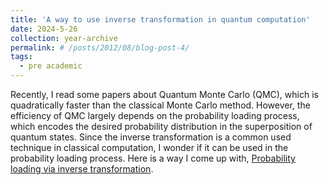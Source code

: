 ```yaml
---
title: 'A way to use inverse transformation in quantum computation'
date: 2024-5-26
collection: year-archive
permalink: # /posts/2012/08/blog-post-4/
tags:
  - pre academic
---
```

Recently, I read some papers about Quantum Monte Carlo (QMC), which is quadratically faster than the classical Monte Carlo method. However, the efficiency of QMC largely depends on the probability loading process, which encodes the desired probability distribution in the superposition of quantum states. Since the inverse transformation is a common used technique in classical computation, I wonder if it can be used in the probability loading process. Here is a way I come up with, [Probability loading via inverse transformation](https://github.com/dddddddk/DongDekuan/blob/25ce0a51c583e61e53baeda178cf65d4b3d2204b/files/Probability_Loading_via_Inverse_Transformation.pdf).

